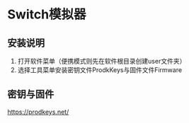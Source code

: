 # Switch模拟器
## 安装说明
1. 打开软件菜单（便携模式则先在软件根目录创建user文件夹）
2. 选择工具菜单安装密钥文件ProdkKeys与固件文件Firmware
## 密钥与固件
https://prodkeys.net/
